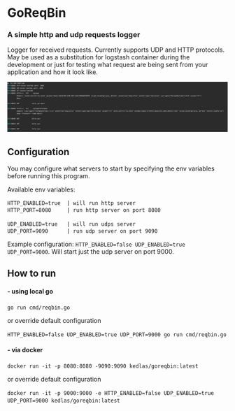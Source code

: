 # GoReqBin

### A simple http and udp requests logger

Logger for received requests. Currently supports UDP and HTTP protocols. May be used as a substitution for logstash container during the development or just for testing what request are being sent from your application and how it look like.

![Console screenshot](./.docs/console.png)

## Configuration

You may configure what servers to start by specifying the env variables before running this program.

Available env variables:
```
HTTP_ENABLED=true  | will run http server
HTTP_PORT=8080     | run http server on port 8080

UDP_ENABLED=true   | will run udps server
UDP_PORT=9090      | run udp server on port 9090  
```

Example configuration: `HTTP_ENABLED=false UDP_ENABLED=true UDP_PORT=9000`. Will start just the udp server on port 9000.

## How to run

#### - using local go

`go run cmd/reqbin.go` 

or override default configuration

`HTTP_ENABLED=false UDP_ENABLED=true UDP_PORT=9000 go run cmd/reqbin.go`

#### - via docker

`docker run -it -p 8080:8080 -9090:9090 kedlas/goreqbin:latest`

or override default configuration

`docker run -it -p 9000:9000 -e HTTP_ENABLED=false UDP_ENABLED=true UDP_PORT=9000 kedlas/goreqbin:latest`
